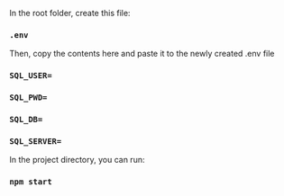 In the root folder, create this file:

### `.env`

Then, copy the contents here and paste it to the newly created .env file

### `SQL_USER=`
### `SQL_PWD=`
### `SQL_DB=`
### `SQL_SERVER=`


In the project directory, you can run:

### `npm start`